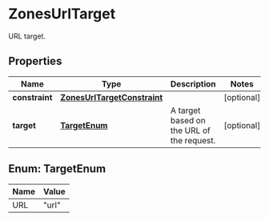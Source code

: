 

# ZonesUrlTarget

URL target.

## Properties

| Name | Type | Description | Notes |
|------------ | ------------- | ------------- | -------------|
|**constraint** | [**ZonesUrlTargetConstraint**](ZonesUrlTargetConstraint.md) |  |  [optional] |
|**target** | [**TargetEnum**](#TargetEnum) | A target based on the URL of the request. |  [optional] |



## Enum: TargetEnum

| Name | Value |
|---- | -----|
| URL | &quot;url&quot; |



